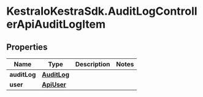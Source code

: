 # KestraIoKestraSdk.AuditLogControllerApiAuditLogItem

## Properties

Name | Type | Description | Notes
------------ | ------------- | ------------- | -------------
**auditLog** | [**AuditLog**](AuditLog.md) |  | 
**user** | [**ApiUser**](ApiUser.md) |  | 


